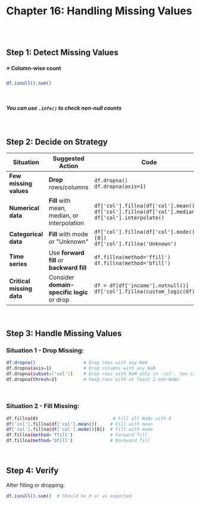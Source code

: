 # 
# Chapter 16: Handling Missing Values 

<br>
<br>


## Step 1: Detect Missing Values
#### ⭐ Column-wise count 
```bash
df.isnull().sum()          
```

<br>

##### You can use `.info()` to check non-null counts 

<br>

## Step 2: Decide on Strategy
| Situation                 | Suggested Action                             | Code                                                                                                 |
| ------------------------- | -------------------------------------------- | ----------------------------------------------------------------------------------------------------------- |
| **Few missing values**    | **Drop** rows/columns                        | `df.dropna()`<br>`df.dropna(axis=1)`                                                                        |
| **Numerical data**        | **Fill** with mean, median, or interpolation | `df['col'].fillna(df['col'].mean())`<br>`df['col'].fillna(df['col'].median())`<br>`df['col'].interpolate()` |
| **Categorical data**      | **Fill** with mode or "Unknown"              | `df['col'].fillna(df['col'].mode()[0])`<br>`df['col'].fillna('Unknown')`                                    |
| **Time series**           | Use **forward fill** or **backward fill**    | `df.fillna(method='ffill')`<br>`df.fillna(method='bfill')`                                                  |
| **Critical missing data** | Consider **domain-specific logic** or drop   | `df = df[df['income'].notnull()]`<br>`df['col'].fillna(custom_logic(df))`                                   |

<br>

## Step 3: Handle Missing Values

### Situation 1 - Drop Missing:
```bash
df.dropna()                  # Drop rows with any NaN
df.dropna(axis=1)            # Drop columns with any NaN
df.dropna(subset=['col'])    # Drop rows with NaN only in 'col'. You can pass multiple columns
df.dropna(thresh=2)          # Keep rows with at least 2 non-NaNs
```

<br>

### Situation 2 - Fill Missing:
```bash
df.fillna(0)                            # Fill all NaNs with 0
df['col'].fillna(df['col'].mean())     # Fill with mean
df['col'].fillna(df['col'].mode()[0])  # Fill with mode
df.fillna(method='ffill')              # Forward fill
df.fillna(method='bfill')              # Backward fill
```

<br>

## Step 4: Verify
After filling or dropping:
```bash
df.isnull().sum()  # Should be 0 or as expected
```
